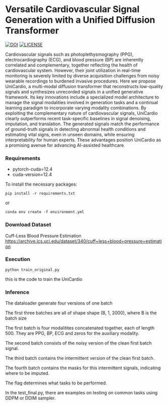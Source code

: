 # Versatile Cardiovascular Signal Generation with a Unified Diffusion Transformer

[![DOI](https://zenodo.org/badge/989983076.svg)](https://doi.org/10.5281/zenodo.17240784)
[![LICENSE](https://img.shields.io/badge/license-MIT-green?style=flat-square)](https://github.com/thu-ml/UniCardio/blob/master/LICENSE)

Cardiovascular signals such as photoplethysmography (PPG), electrocardiography (ECG), and blood pressure (BP) are inherently correlated and complementary, together reflecting the health of cardiovascular system. However, their joint utilization in real-time monitoring is severely limited by diverse acquisition challenges from noisy wearable recordings to burdened invasive procedures. Here we propose UniCardio, a multi-modal diffusion transformer that reconstructs low-quality signals and synthesizes unrecorded signals in a unified generative framework. Its key innovations include a specialized model architecture to manage the signal modalities involved in generation tasks and a continual learning paradigm to incorporate varying modality combinations. By exploiting the complementary nature of cardiovascular signals, UniCardio clearly outperforms recent task-specific baselines in signal denoising, imputation, and translation. The generated signals match the performance of ground-truth signals in detecting abnormal health conditions and estimating vital signs, even in unseen domains, while ensuring interpretability for human experts. These advantages position UniCardio as a promising avenue for advancing AI-assisted healthcare.

### Requirements

- pytorch-cuda=12.4
- cuda-version=12.4

To install the necessary packages:

```
pip install -r requirements.txt
```
or

```
conda env create -f environment.yml
```

### Download Dataset

Cuff-Less Blood Pressure Estimation
https://archive.ics.uci.edu/dataset/340/cuff+less+blood+pressure+estimation

### Execution

```
python train_original.py
```
this is the code to train the UniCardio

### Inference

The dataloader generate four versions of one batch

The first three batches are all of shape shape (B, 1, 2000), where B is the batch size

The first batch is four modalitites concatenated together, each of length 500. They are PPG, BP, ECG and zeros for the auxiliary modality.

The second batch consists of the noisy version of the clean first batch signal.

The third batch contains the intermittent version of the clean first batch.

The fourth batch contains the masks for this intermittent signals, indicating where to be imputed.

The flag determines what tasks to be performed. 


In the test_final.py, there are examples on testing on common tasks using DDPM or DDIM sampler.
